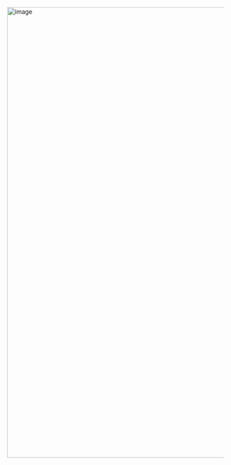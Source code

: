 <img width="1045" alt="image" src="https://github.com/RevadiSundaram/ICodeThis-Projects/assets/47391816/23288eec-28d1-4edf-bdaf-d6160916e58b">
